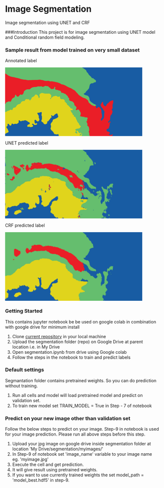[//]: # (Image References)


[image1]: https://github.com/abhismatrix1/segmentation/blob/master/media/6_label.png "ORIGINAL"
[image2]: https://github.com/abhismatrix1/segmentation/blob/master/media/output_label_CRF.jpg "CRF"
[image3]: https://github.com/abhismatrix1/segmentation/blob/master/media/output_label_Unet.jpg "UNET"


# Image Segmentation
Image segmentation using UNET and CRF

###Introduction
This project is for image segmentation using UNET model and Conditional random field modeling.

### Sample result from model trained on very small dataset
Annotated label

<a href="url"><img src="/media/6_label.png" align="center" height="224" width="448" ></a>

UNET predicted label

<a href="url"><img src="/media/output_label_Unet.jpg" align="center" height="224" width="448" ></a>

CRF predicted label

<a href="url"><img src="/media/output_label_CRF.jpg" align="center" height="224" width="448" ></a>

### Getting Started

This contains jupyter notebook be be used on google colab in combination with google drive for minimum install

1. Clone [current repository](https://github.com/abhismatrix1/segmentation.git) in your local machine
2. Upload the segmentation folder (repo) on Google Drive at parent location i.e. in My Drive
3. Open segmentation.ipynb from drive using Google colab
4. Follow the steps in the notebook to train and predict labels

### Default settings
Segmantation folder contains pretrained weights. So you can do prediction without training. 

1. Run all cells and model will load pretrained model and predict on validation set.
2. To train new model set TRAIN_MODEL = True in Step - 7 of notebook


### Predict on your new image other than validation set
Follow the below steps to predict on your image. Step-9 in notebook is used for your image prediction. Please run all above steps before this step. 

1. Upload your jpg image on google drive inside segmentation folder at location 'My Drive/segmentation/myimages/' 
2. In Step-9 of notebook set 'image_name' variable to your image name eg. 'myimage.jpg'
3. Execute the cell and get prediction. 
4. It will give result using pretrained weights.
5. If you want to use currently trained weights the set model_path = 'model_best.hdf5' in step-9.


